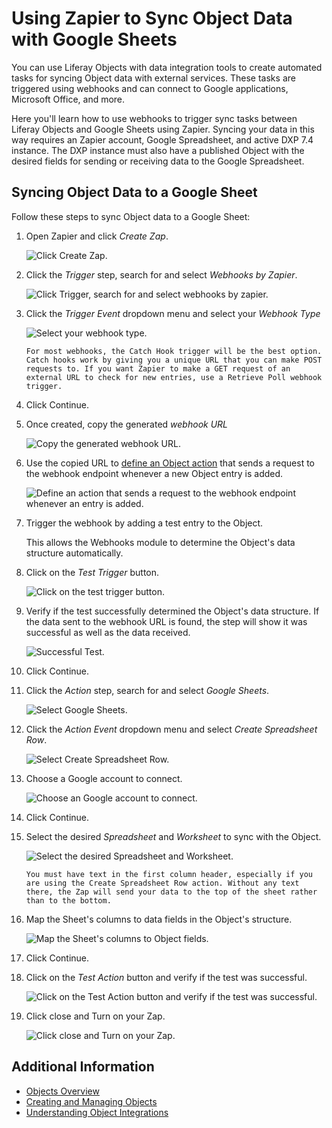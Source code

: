 # Using Zapier to Sync Object Data with Google Sheets

You can use Liferay Objects with data integration tools to create automated tasks for syncing Object data with external services. These tasks are triggered using webhooks and can connect to Google applications, Microsoft Office, and more.

Here you'll learn how to use webhooks to trigger sync tasks between Liferay Objects and Google Sheets using Zapier. Syncing your data in this way requires an Zapier account, Google Spreadsheet, and active DXP 7.4 instance. The DXP instance must also have a published Object with the desired fields for sending or receiving data to the Google Spreadsheet.

## Syncing Object Data to a Google Sheet

Follow these steps to sync Object data to a Google Sheet:

1. Open Zapier and click *Create Zap*.

    ![Click Create Zap.](./using-zapier-to-sync-object-data-with-google-sheets/images/01.png)

1. Click the *Trigger* step, search for and select *Webhooks by Zapier*.

    ![Click Trigger, search for and select webhooks by zapier.](./using-zapier-to-sync-object-data-with-google-sheets/images/02.png)

1. Click the *Trigger Event* dropdown menu and select your *Webhook Type*

    ![Select your webhook type.](./using-zapier-to-sync-object-data-with-google-sheets/images/03.png)

    ```{tip}
    For most webhooks, the Catch Hook trigger will be the best option. Catch hooks work by giving you a unique URL that you can make POST requests to. If you want Zapier to make a GET request of an external URL to check for new entries, use a Retrieve Poll webhook trigger.
    ```

1. Click Continue.

1. Once created, copy the generated *webhook URL*

    ![Copy the generated webhook URL.](./using-zapier-to-sync-object-data-with-google-sheets/images/04.png)

1. Use the copied URL to [define an Object action](../creating-and-managing-objects/defining-object-actions.md) that sends a request to the webhook endpoint whenever a new Object entry is added.

    ![Define an action that sends a request to the webhook endpoint whenever an entry is added.](./using-zapier-to-sync-object-data-with-google-sheets/images/05.png)

1. Trigger the webhook by adding a test entry to the Object.

   This allows the Webhooks module to determine the Object's data structure automatically.

1. Click on the *Test Trigger* button.

    ![Click on the test trigger button.](./using-zapier-to-sync-object-data-with-google-sheets/images/06.png)

1. Verify if the test successfully determined the Object's data structure. If the data sent to the webhook URL is found, the step will show it was successful as well as the data received.

    ![Successful Test.](./using-zapier-to-sync-object-data-with-google-sheets/images/07.png)

1. Click Continue.

1.  Click the *Action* step, search for and select *Google Sheets*.

    ![Select Google Sheets.](./using-zapier-to-sync-object-data-with-google-sheets/images/08.png)

1. Click the *Action Event* dropdown menu and select *Create Spreadsheet Row*. 

    ![Select Create Spreadsheet Row.](./using-zapier-to-sync-object-data-with-google-sheets/images/09.png)

1. Choose a Google account to connect. 

    ![Choose an Google account to connect.](./using-zapier-to-sync-object-data-with-google-sheets/images/10.png)

1. Click Continue.

1. Select the desired *Spreadsheet* and *Worksheet* to sync with the Object.

    ![Select the desired Spreadsheet and Worksheet.](./using-zapier-to-sync-object-data-with-google-sheets/images/11.png)

    ```{important}
    You must have text in the first column header, especially if you are using the Create Spreadsheet Row action. Without any text there, the Zap will send your data to the top of the sheet rather than to the bottom.
    ```

1. Map the Sheet's columns to data fields in the Object's structure.

    ![Map the Sheet's columns to Object fields.](./using-zapier-to-sync-object-data-with-google-sheets/images/12.png)

1. Click Continue.

1. Click on the *Test Action* button and verify if the test was successful.

    ![Click on the Test Action button and verify if the test was successful.](./using-zapier-to-sync-object-data-with-google-sheets/images/13.png)

1. Click close and Turn on your Zap.

    ![Click close and Turn on your Zap.](./using-zapier-to-sync-object-data-with-google-sheets/images/14.png)

## Additional Information

* [Objects Overview](../../objects.md)
* [Creating and Managing Objects](../creating-and-managing-objects.md)
* [Understanding Object Integrations](../understanding-object-integrations.md)